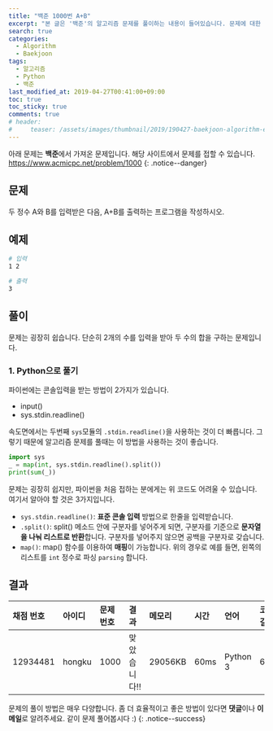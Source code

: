 ```yaml
---
title: "백준 1000번 A+B"
excerpt: "본 글은 '백준'의 알고리즘 문제를 풀이하는 내용이 들어있습니다. 문제에 대한 출처는 'baekjoon'입니다. 문제는 다음과 같습니다. 두 정수 A와 B를 입력받은 다음, A+B를 출력하는 프로그램을 작성하시오."
search: true
categories:
  - Algorithm
  - Baekjoon
tags:
  - 알고리즘
  - Python
  - 백준
last_modified_at: 2019-04-27T00:41:00+09:00
toc: true
toc_sticky: true
comments: true
# header:
#     teaser: /assets/images/thumbnail/2019/190427-baekjoon-algorithm-ex1000.png
---
```


<i class="fas fa-exclamation-circle"></i> 아래 문제는 **백준**에서 가져온 문제입니다. 해당 사이트에서 문제를 접할 수 있습니다. <a href="https://www.acmicpc.net/problem/1000" target="_blank">https://www.acmicpc.net/problem/1000</a>
{: .notice--danger}

## 문제

두 정수 A와 B를 입력받은 다음, A+B를 출력하는 프로그램을 작성하시오.

## 예제

```bash
# 입력
1 2

# 출력
3
```

## 풀이

문제는 굉장히 쉽습니다. 단순히 2개의 수를 입력을 받아 두 수의 합을 구하는 문제입니다.

### 1. Python으로 풀기

파이썬에는 콘솔입력을 받는 방법이 2가지가 있습니다.

- input()
- sys.stdin.readline()

속도면에서는 두번째 `sys`모듈의 `.stdin.readline()`을 사용하는 것이 더 빠릅니다. 그렇기 때문에 알고리즘 문제를 풀때는 이 방법을 사용하는 것이 좋습니다.

```python
import sys
_ = map(int, sys.stdin.readline().split())
print(sum(_))
```

문제는 굉장히 쉽지만, 파이썬을 처음 접하는 분에게는 위 코드도 어려울 수 있습니다. 여기서 알아야 할 것은 3가지입니다.

- `sys.stdin.readline()`: **표준 콘솔 입력** 방법으로 한줄을 입력받습니다.
- `.split()`: split() 메소드 안에 구분자를 넣어주게 되면, 구분자를 기준으로 **문자열을 나눠 리스트로 반환**합니다. 구분자를 넣어주지 않으면 공백을 구분자로 갖습니다.
- `map()`: map() 함수를 이용하여 **매핑**이 가능합니다. 위의 경우로 예를 들면, 왼쪽의 리스트를 `int` 정수로 파싱 `parsing` 합니다.

## 결과

| 채점 번호 | 아이디 | 문제 번호 | 결과         | 메모리  | 시간 | 언어     | 코드 길이 |
| :-------- | :----- | :-------- | :----------- | :------ | :--- | :------- | :-------- |
| 12934481  | hongku | 1000      | 맞았습니다!! | 29056KB | 60ms | Python 3 | 67B       |

<i class="far fa-laugh-wink"></i> 문제의 풀이 방법은 매우 다양합니다. 좀 더 효율적이고 좋은 방법이 있다면 **댓글**이나 **이메일**로 알려주세요. 같이 문제 풀어봅시다 :)
{: .notice--success}
